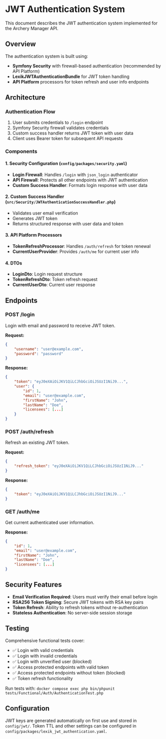# JWT Authentication System

This document describes the JWT authentication system implemented for the Archery Manager API.

## Overview

The authentication system is built using:
- **Symfony Security** with firewall-based authentication (recommended by API Platform)
- **LexikJWTAuthenticationBundle** for JWT token handling
- **API Platform** processors for token refresh and user info endpoints

## Architecture

### Authentication Flow
1. User submits credentials to `/login` endpoint
2. Symfony Security firewall validates credentials
3. Custom success handler returns JWT token with user data
4. Client uses Bearer token for subsequent API requests

### Components

#### 1. Security Configuration (`config/packages/security.yaml`)
- **Login Firewall**: Handles `/login` with `json_login` authenticator
- **API Firewall**: Protects all other endpoints with JWT authentication
- **Custom Success Handler**: Formats login response with user data

#### 2. Custom Success Handler (`src/Security/JWTAuthenticationSuccessHandler.php`)
- Validates user email verification
- Generates JWT token
- Returns structured response with user data and token

#### 3. API Platform Processors
- **TokenRefreshProcessor**: Handles `/auth/refresh` for token renewal
- **CurrentUserProvider**: Provides `/auth/me` for current user info

#### 4. DTOs
- **LoginDto**: Login request structure
- **TokenRefreshDto**: Token refresh request
- **CurrentUserDto**: Current user response

## Endpoints

### POST /login
Login with email and password to receive JWT token.

**Request:**
```json
{
    "username": "user@example.com",
    "password": "password"
}
```

**Response:**
```json
{
    "token": "eyJ0eXAiOiJKV1QiLCJhbGciOiJSUzI1NiJ9...",
    "user": {
        "id": 1,
        "email": "user@example.com",
        "firstName": "John",
        "lastName": "Doe",
        "licensees": [...]
    }
}
```

### POST /auth/refresh
Refresh an existing JWT token.

**Request:**
```json
{
    "refresh_token": "eyJ0eXAiOiJKV1QiLCJhbGciOiJSUzI1NiJ9..."
}
```

**Response:**
```json
{
    "token": "eyJ0eXAiOiJKV1QiLCJhbGciOiJSUzI1NiJ9..."
}
```

### GET /auth/me
Get current authenticated user information.

**Response:**
```json
{
    "id": 1,
    "email": "user@example.com",
    "firstName": "John",
    "lastName": "Doe",
    "licensees": [...]
}
```

## Security Features

- **Email Verification Required**: Users must verify their email before login
- **RSA256 Token Signing**: Secure JWT tokens with RSA key pairs
- **Token Refresh**: Ability to refresh tokens without re-authentication
- **Stateless Authentication**: No server-side session storage

## Testing

Comprehensive functional tests cover:
- ✅ Login with valid credentials
- ✅ Login with invalid credentials  
- ✅ Login with unverified user (blocked)
- ✅ Access protected endpoints with valid token
- ✅ Access protected endpoints without token (blocked)
- ✅ Token refresh functionality

Run tests with: `docker compose exec php bin/phpunit tests/Functional/Auth/AuthenticationTest.php`

## Configuration

JWT keys are generated automatically on first use and stored in `config/jwt/`.
Token TTL and other settings can be configured in `config/packages/lexik_jwt_authentication.yaml`.
